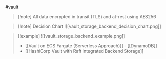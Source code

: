 #vault 


>[!note]  All data encrypted in transit (TLS) and at-rest using AES256


>[!note] Decision Chart
>![[vault_storage_backend_decision_chart.png]]

>[!example]
>![[vault_storage_backend_example.png]]
>- [[Vault on ECS Fargate (Serverless Approach)]] - [[DynamoDB]]
>- [[HashiCorp Vault with Raft Integrated Backend Storage]]

